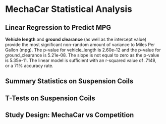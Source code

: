 # MechaCar Statistical Analysis

## Linear Regression to Predict MPG

**Vehicle length** and **ground clearance** (as well as the intercept value) provide the most significant non-random amount of variance to Miles Per Gallon (mpg). The p-value for vehicle_length is 2.60e-12 and the p-value for ground_clearance is 5.21e-08. The slope is not equal to zero as the p-value is 5.35e-11. The linear model is sufficient with an r-squared value of .7149, or a 71% accuracy rate. 


## Summary Statistics on Suspension Coils


## T-Tests on Suspension Coils


## Study Design: MechaCar vs Competition



